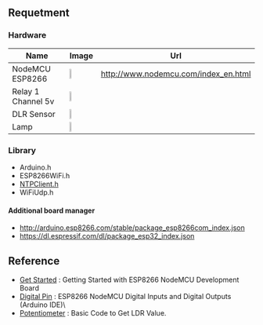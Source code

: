 ## Requetment
### Hardware
| Name | Image | Url |
|--------| -------| ----|
| NodeMCU ESP8266 | <img src="https://external-content.duckduckgo.com/iu/?u=https%3A%2F%2Fjoy-it.net%2Ffiles%2Ffiles%2FProdukte%2FSBC-NodeMCU-ESP32%2FSBC-NodeMCU-ESP32-01.png" width="20%" /> | http://www.nodemcu.com/index_en.html |
| Relay 1 Channel 5v | <img src="https://external-content.duckduckgo.com/iu/?u=https%3A%2F%2Fcdn-reichelt.de%2Fbilder%2Fweb%2Fxxl_ws%2FA300%2FKY-019.png&f=1&nofb=1&ipt=b196d3b1547f34c2e0ffed3746d0f691eaa8c0acf7aaf456cf8fe0f44c9796d8&ipo=images" width="20%" /> |
| DLR Sensor | <img src="https://external-content.duckduckgo.com/iu/?u=https%3A%2F%2Fwire.lk%2Fwp-content%2Fuploads%2F2021%2F07%2FLDR.png&f=1&nofb=1&ipt=6ac5883ca65b18f85aaf1e30fb41dd4b9dd3f42b69ffe4c3a88abbec724bac6a&ipo=images" width="20%" /> |
| Lamp | <img src="https://external-content.duckduckgo.com/iu/?u=https%3A%2F%2Fi.pinimg.com%2Foriginals%2F5a%2Fa5%2F0f%2F5aa50fd522de3b341ef3d9ab86fb04db.png&f=1&nofb=1&ipt=59d21a893f9107a73794be569144a9a6c0e6d0683580917087e4cb72b938626e&ipo=images" width="10%" /> |

### Library
- Arduino.h
- ESP8266WiFi.h
- [NTPClient.h](https://github.com/arduino-libraries/NTPClient)
- WiFiUdp.h

#### Additional board manager
- http://arduino.esp8266.com/stable/package_esp8266com_index.json
- https://dl.espressif.com/dl/package_esp32_index.json

## Reference
- [Get Started](https://randomnerdtutorials.com/getting-started-with-esp8266-wifi-transceiver-review/) : Getting Started with ESP8266 NodeMCU Development Board
- [Digital Pin](https://randomnerdtutorials.com/esp8266-nodemcu-digital-inputs-outputs-arduino/) : ESP8266 NodeMCU Digital Inputs and Digital Outputs (Arduino IDE)\
- [Potentiometer](https://www.instructables.com/ESP8266-Using-PWM-With-Potentiometer/) : Basic Code to Get LDR Value.
